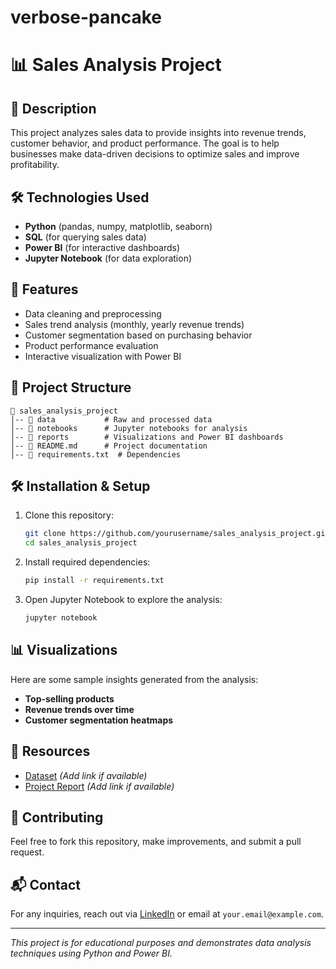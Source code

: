 # verbose-pancake
# 📊 Sales Analysis Project

## 📌 Description
This project analyzes sales data to provide insights into revenue trends, customer behavior, and product performance. The goal is to help businesses make data-driven decisions to optimize sales and improve profitability.

## 🛠 Technologies Used
- **Python** (pandas, numpy, matplotlib, seaborn)
- **SQL** (for querying sales data)
- **Power BI** (for interactive dashboards)
- **Jupyter Notebook** (for data exploration)

## 🚀 Features
- Data cleaning and preprocessing
- Sales trend analysis (monthly, yearly revenue trends)
- Customer segmentation based on purchasing behavior
- Product performance evaluation
- Interactive visualization with Power BI

## 📂 Project Structure
```
📁 sales_analysis_project
│-- 📂 data           # Raw and processed data
│-- 📂 notebooks      # Jupyter notebooks for analysis
│-- 📂 reports        # Visualizations and Power BI dashboards
│-- 📜 README.md      # Project documentation
│-- 📜 requirements.txt  # Dependencies
```

## 🛠 Installation & Setup
1. Clone this repository:
   ```bash
   git clone https://github.com/yourusername/sales_analysis_project.git
   cd sales_analysis_project
   ```
2. Install required dependencies:
   ```bash
   pip install -r requirements.txt
   ```
3. Open Jupyter Notebook to explore the analysis:
   ```bash
   jupyter notebook
   ```

## 📊 Visualizations
Here are some sample insights generated from the analysis:
- **Top-selling products**
- **Revenue trends over time**
- **Customer segmentation heatmaps**

## 📎 Resources
- [Dataset](#) *(Add link if available)*
- [Project Report](#) *(Add link if available)*

## 🤝 Contributing
Feel free to fork this repository, make improvements, and submit a pull request. 

## 📬 Contact
For any inquiries, reach out via [LinkedIn](#) or email at `your.email@example.com`.

---
*This project is for educational purposes and demonstrates data analysis techniques using Python and Power BI.*
